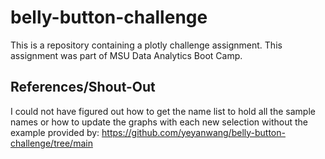 # belly-button-challenge

This is a repository containing a plotly challenge assignment. This assignment was part of MSU Data Analytics Boot Camp.

## References/Shout-Out
I could not have figured out how to get the name list to hold all the sample names or how to update the graphs with each new selection without the example provided by: https://github.com/yeyanwang/belly-button-challenge/tree/main

